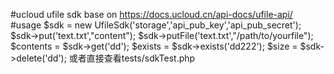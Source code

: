 #ucloud ufile sdk
base on https://docs.ucloud.cn/api-docs/ufile-api/ 
#usage
    $sdk = new UfileSdk('storage','api_pub_key','api_pub_secret');
    $sdk->put('text.txt',"content");
    $sdk->putFile('text.txt',"/path/to/yourfile");
    $contents = $sdk->get('dd');
    $exists =  $sdk->exists('dd222');
    $size = $sdk->delete('dd');
或者直接查看tests/sdkTest.php

